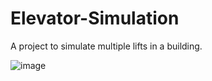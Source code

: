 # Elevator-Simulation

A project to simulate multiple lifts in a building.

![image](https://user-images.githubusercontent.com/63191499/149626347-ffb61566-8b5a-4752-8a96-f6cd795adbee.png)

